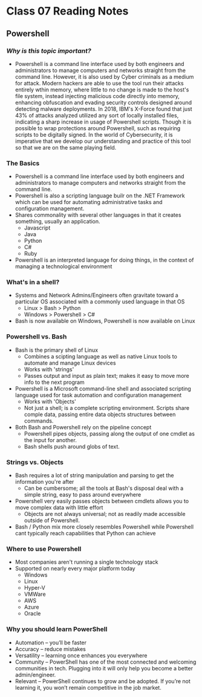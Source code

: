 # **Class 07 Reading Notes**
## **Powershell**

### *Why is this topic important?*
- Powershell is a command line interface used by both engineers and administrators to manage computers and networks straight from the command line. However, it is also used by Cyber criminals as a medium for attack. Modern hackers are able to use the tool run their attacks entirely wthin memory, where little to no change is made to the host's file system, instead injecting malicious code directly into memory, enhancing obfuscation and evading security controls designed around detecting malware deployments. In 2018, IBM's X-Force found that just 43% of attacks analyzed utilized any sort of locally installed files, indicating a sharp increase in usage of Powershell scripts. Though it is possible to wrap protections around Powershell, such as requiring scripts to be digitally signed. In the world of Cybersecurity, it is imperative that we develop our understanding and practice of this tool so that we are on the same playing field.

### **The Basics**
- Powershell is a command line interface used by both engineers and administrators to manage computers and networks straight from the command line.
- Powershell is also  a scripting language builr on the .NET Framework which can be used for automating administrative tasks and configuration management.
- Shares commonality with several other languages in that it creates something, usually an application.
  - Javascript
  - Java
  - Python
  - C#
  - Ruby
- Powershell is an interpreted language for doing things, in the context of managing a technological environment
### **What's in a shell?**
- Systems and Network Admins/Engineers often gravitate toward a particular OS associated with a commonly used language in that OS
  - Linux > Bash > Python
  - Windows > Powershell > C#
- Bash is now available on Windows, Powershell is now available on Linux
### **Powershell vs. Bash**
- Bash is the primary shell of Linux
  - Combines a scipting language as well as native Linux tools to automate and manage Linux devices
  - Works with 'strings'
  - Passes output and input as plain text; makes it easy to move more info to the next program
- Powershell is a Microsoft command-line shell and associated scripting language used for task automation and configuration management
  - Works with 'Objects'
  - Not just a shell; is a complete scripting environment. Scripts share comple data, passing entire data objects structures between commands.
- Both Bash and Powershell rely on the pipeline concept
  - Powershell pipes objects, passing along the output of one cmdlet as the input for another.
  - Bash shells push around globs of text.
### **Strings vs. Objects**
- Bash requires a lot of string manipulation and parsing to get the information you're after
  - Can be cumbersome; all the tools at Bash's disposal deal with a simple string, easy to pass around everywhere
- Powershell very easily passes objects between cmdlets allows you to move complex data with little effort
  - Objects are not always universal; not as readily made accessible outside of Powershell.
- Bash / Python mix more closely resembles Powershell while Powershell cant typically reach capabilities that Python can achieve
### **Where to use Powershell**
- Most companies aren't running a single technology stack
- Supported on nearly every major platform today
  - Windows
  - Linux
  - Hyper-V
  - VMWare
  - AWS
  - Azure
  - Oracle
### **Why you should learn PowerShell**
- Automation – you’ll be faster
- Accuracy – reduce mistakes
- Versatility – learning once enhances you everywhere
- Community – PowerShell has one of the most connected and welcoming communities in tech. Plugging into it will only help you become a better admin/engineer.
- Relevant – PowerShell continues to grow and be adopted. If you’re not learning it, you won’t remain competitive in the job market.
